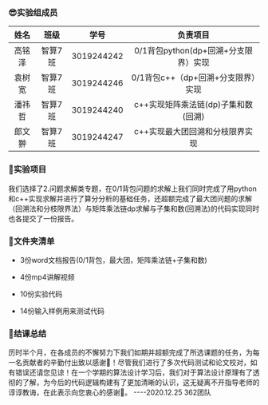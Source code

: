 ### 😎实验组成员

|  姓名  |  班级   |    学号    |               负责项目               |
| :----: | :-----: | :--------: | :----------------------------------: |
| 高铭泽 | 智算7班 | 3019244242 | 0/1背包python(dp+回溯+分支限界）实现 |
| 袁树宽 | 智算7班 | 3019244246 |  0/1背包c++（dp+回溯+分支限界）实现  |
| 潘祎哲 | 智算7班 | 3019244240 | c++实现矩阵乘法链(dp)子集和数(回溯)  |
| 郎文翀 | 智算7班 | 3019244247 |   c++实现最大团回溯和分枝限界实现    |

### 🔧实验项目

我们选择了2.问题求解类专题，在0/1背包问题的求解上我们同时完成了用python和c++实现求解并进行了算分分析的基础任务，还超额完成了最大团问题的求解（回溯法和分枝限界法）与矩阵乘法链dp求解与子集和数(回溯法)的代码实现同时也各提交了一份报告。

### 📂文件夹清单

- 3份word文档报告(0/1背包，最大团，矩阵乘法链+子集和数)

- 4份mp4讲解视频
- 10份实验代码
- 14份输入样例用来测试代码

### 📢结课总结

历时半个月，在各成员的不懈努力下我们如期并超额完成了所选课题的任务，为每一名贡献者的辛勤付出致以感谢🍻！尽管我们进行了多次代码测试和论文校对，如有错误还请您见谅！在一个学期的算法设计学习后，我们对于算法设计原理有了透彻的了解，为今后的代码逻辑构建有了更加清晰的认识，这无疑离不开指导老师的谆谆教诲，在此表示向您衷心的感谢👏。                                        ----2020.12.25     362团队



